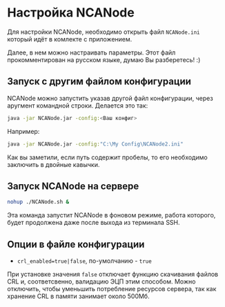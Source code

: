 # Наcтройка NCANode

Для настройки NCANode, необходимо открыть файл `NCANode.ini` который
идёт в комлекте с приложением.

Далее, в нем можно настраивать параметры. Этот файл прокомментирован
на русском языке, думаю Вы разберетесь! :)

## Запуск с другим файлом конфигурации

NCANode можно запустить указав другой файл конфигурации, через
аругмент командной строки. Делается это так:

```bash
java -jar NCANode.jar -config:<Ваш конфиг>
```

Например:

```bash
java -jar NCANode.jar -config:"C:\My Config\NCANode2.ini"
```

Как вы заметили, если путь содержит пробелы, то его необходимо
заключить в двойные кавычки.

## Запуск NCANode на сервере

```bash
nohup ./NCANode.sh &
```
Эта команда запустит NCANode в фоновом режиме,
работа которого, будет продолжена даже после выхода
из терминала SSH.

## Опции в файле конфигурации

*  `crl_enabled=true|false`, по-умолчанию - `true`

При установке значения `false` отключает функцию скачивания файлов CRL и, соответсвенно, валидацию ЭЦП этим способом.
Можно отключить, чтобы уменьшить потребление ресурсов сервера, так как хранение CRL в памяти занимает около 500Мб.  
